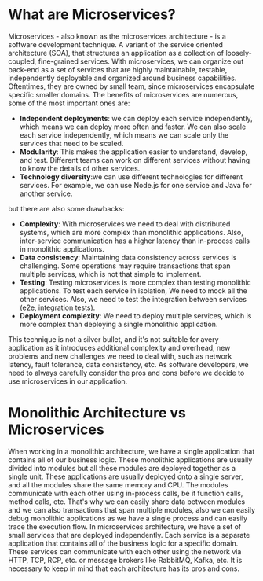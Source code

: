 # What are Microservices? 
Microservices - also known as the microservices architecture - is a software development technique. A variant of the service oriented architecture (SOA), that structures an application as a collection of loosely-coupled, fine-grained services. With microservices, we can organize out back-end as a set of services that are highly maintainable, testable, independently deployable and organized around business capabilities. Oftentimes, they are owned by small team, since microservices encapsulate specific smaller domains. 
The benefits of microservices are numerous, some of the most important ones are:
- **Independent deployments**: we can deploy each service independently, which means we can deploy more often and faster. We can also scale each service independently, which means we can scale only the services that need to be scaled.
- **Modularity**: This makes the application easier to understand, develop, and test. Different teams can work on different services without having to know the details of other services.
- **Technology diversity**:we can use different technologies for different services. For example, we can use Node.js for one service and Java for another service.

but there are also some drawbacks:

- **Complexity**: With microservices we need to deal with distributed systems, which are more complex than monolithic applications. Also, inter-service communication has a higher latency than in-process calls in monolithic applications.
- **Data consistency**: Maintaining data consistency across services is challenging. Some operations may require transactions that span multiple services, which is not that simple to implement.
- **Testing**: Testing microservices is more complex than testing monolithic applications. To test each service in isolation, We need to mock all the other services. Also, we need to test the integration between services (e2e, integration tests).
- **Deployment complexity**: We need to deploy multiple services, which is more complex than deploying a single monolithic application.

This technique is not a silver bullet, and it's not suitable for avery application as it introduces additional complexity and overhead, new problems and new challenges we need to deal with, such as network latency, fault tolerance, data consistency, etc. As software developers, we need to always carefully consider the pros and cons before we decide to use microservices in our application.

# Monolithic Architecture vs Microservices
When working in a monolithic architecture, we have a single application that contains all of our business logic. These monolithic applications are usually divided into modules but all these modules are deployed together as a single unit. These applications are usually deployed onto a single server, and all the modules share the same memory and CPU. The modules communicate with each other using in-process calls, be it function calls, method calls, etc. That's why we can easily share data between modules and we can also transactions that span multiple modules, also we can easily debug monolithic applications as we have a single process and can easily trace the execution flow.
In microservices architecture, we have a set of small services that are deployed independently. Each service is a separate application that contains all of the business logic for a specific domain. These services can communicate with each other using the network via HTTP, TCP, RCP, etc. or message brokers like RabbitMQ, Kafka, etc. 
It is necessary to keep in mind that each architecture has its pros and cons.